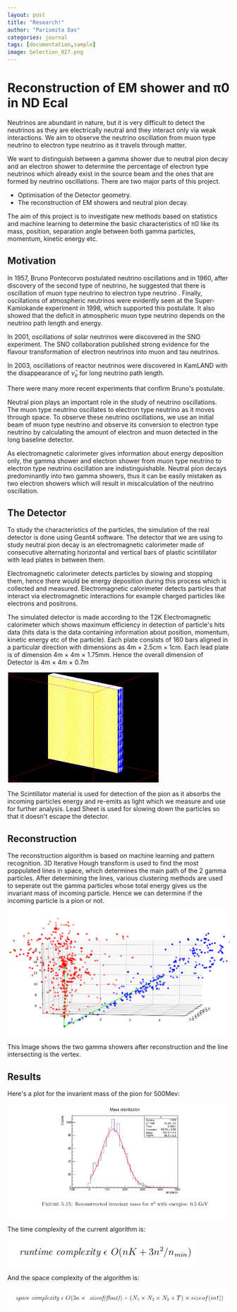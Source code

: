 ```yaml
---
layout: post
title: "Research!"
author: "Parismita Das"
categories: journal
tags: [documentation,sample]
image: Selection_027.png
---
```


# Reconstruction of EM shower and π0 in ND Ecal

Neutrinos are abundant in nature, but it is very difficult to detect the neutrinos as
they are electrically neutral and they interact only via weak interactions. We aim
to observe the neutrino oscillation from muon type neutrino to electron type neutrino 
as it travels through matter.

We want to distinguish between a gamma shower due to neutral pion decay and an electron 
shower to determine the percentage of electron type neutrinos which already exist in the
source beam and the ones that are formed by neutrino oscillations. There are two major parts of 
this project. 
* Optimisation of the Detector geometry. 
* The reconstruction of EM showers and neutral pion decay.

The aim of this project is to investigate new methods based on statistics and machine
learning to determine the basic characteristics of π0 like its mass, position, separation
angle between both gamma particles, momentum, kinetic energy etc.

## Motivation
In 1957, Bruno Pontecorvo postulated neutrino oscillations and in 1960, after discovery of the second type of neutrino, he suggested that there is oscillation of muon type neutrino to electron type neutrino . Finally, oscillations of atmospheric neutrinos were evidently seen at the Super-Kamiokande experiment in 1998, which supported this postulate. It also showed that the deficit in atmospheric muon type neutrino depends on the neutrino path length and energy.
 
 In 2001, oscillations of solar neutrinos were discovered in the SNO experiment. The SNO collaboration published strong evidence for the flavour transformation of electron neutrinos into muon and tau neutrinos.
 
 In 2003, oscillations of reactor neutrinos were discovered in KamLAND with the disappearance of $\bar\nu_e$ for long neutrino path length. 
 
There were many more recent experiments that confirm Bruno's postulate. 
 
Neutral pion plays an important role in the study of neutrino oscillations. The muon type neutrino  oscillates to electron type neutrino as it moves through space. To observe these neutrino oscillations, we use an initial beam of muon type neutrino and observe its conversion to electron type neutrino by calculating the amount of electron and muon detected in the long baseline detector. 

As electromagnetic calorimeter gives information about energy deposition only, the gamma shower and electron shower from muon type neutrino to electron type neutrino oscillation are indistinguishable. Neutral pion decays predominantly into two gamma showers, thus it can be easily mistaken as two electron showers which will result in miscalculation of the neutrino oscillation.

## The Detector 

To study the characteristics of the particles, the simulation of the real detector is done using Geant4 software. The detector that we are using to study neutral pion decay is an electromagnetic calorimeter made of consecutive alternating horizontal and vertical bars of plastic scintillator with lead plates in between them.

Electromagnetic calorimeter detects particles by slowing and stopping them, hence there would be energy deposition during this process which is collected and measured. Electromagnetic calorimeter detects particles that interact via electromagnetic interactions for example charged particles like electrons and positrons.

The simulated detector is made according to the T2K Electromagnetic calorimeter which shows maximum efficiency in detection of particle's hits data (hits data is the data containing information about position, momentum, kinetic energy etc of the particle). Each plate consists of 160 bars aligned in a particular direction with dimensions as 4m × 2.5cm × 1cm. Each lead plate is of dimension 4m × 4m × 1.75mm. Hence the overall dimension of Detector is 4m × 4m × 0.7m

<img src="../assets/img/detector.png">

The Scintillator material is used for detection of the pion as it absorbs the incoming particles energy and re-emits as light which we measure and use for further analysis. Lead Sheet is used for slowing down the particles so that it doesn't escape the detector.

## Reconstruction

The reconstruction algorithm is based on machine learning and pattern recognition. 3D Iterative Hough transform is used to find the most poppulated lines in space, which determines the main path of the 2 gamma particles. After determining the lines, various clustering methods are used to seperate out the gamma particles whose total energy gives us the invariant mass of incoming particle. Hence we can determine if the incoming particle is a pion or not.

<img src="../assets/img/pion.png">

This Image shows the two gamma showers after reconstruction and the line intersecting is the vertex.

## Results

Here's a plot for the invarient mass of the pion for 500Mev:

<img src="../assets/img/mass2.png">

The time complexity of the current algorithm is:

<img src="../assets/img/time.png">

And the space complexity of the algorithm is:

<img src="../assets/img/space.png">


